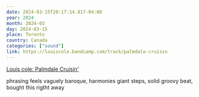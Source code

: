 ```yaml
---
date: 2024-03-15T20:17:14.817-04:00
year: 2024
month: 2024-03
day: 2024-03-15
place: Toronto
country: Canada
categories: ["sound"]
link: https://louiscole.bandcamp.com/track/palmdale-cruisin
---
```

[Louis cole: Palmdale Cruisin'](https://louiscole.bandcamp.com/track/palmdale-cruisin)

phrasing feels vaguely baroque, harmonies giant steps, solid groovy beat, bought this rigtht away
